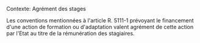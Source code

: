 Contexte: Agrément des stages

Les conventions mentionnées à l'article R. 5111-1 prévoyant le financement d'une action de formation ou d'adaptation valent agrément de cette action par l'Etat au titre de la rémunération des stagiaires.